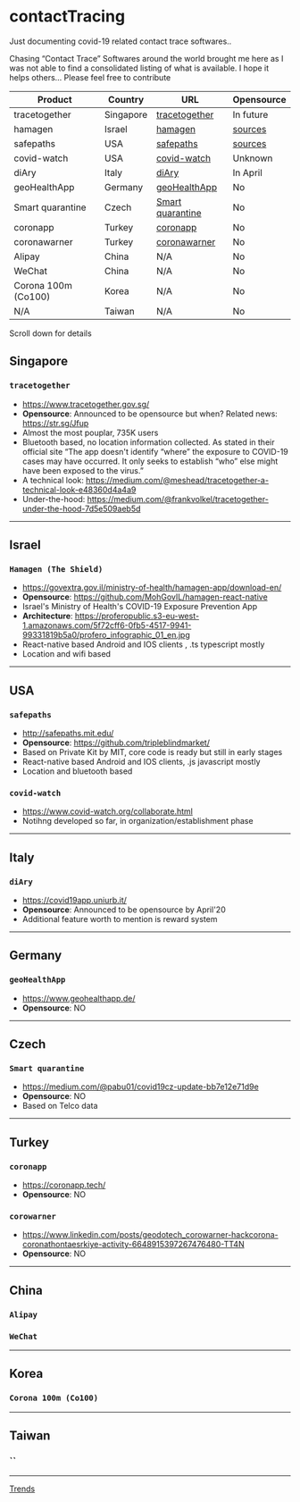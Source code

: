 # contactTracing
Just documenting covid-19 related contact trace softwares..

Chasing “Contact Trace” Softwares around the world brought me here as I was not able to find a consolidated listing of what is available. 
I hope it helps others… Please feel free to contribute

Product      | Country      | URL          | Opensource
------------ | -------------|--------------|-------------
tracetogether|Singapore     |[tracetogether](https://www.tracetogether.gov.sg/)|In future
hamagen|Israel     |[hamagen](https://govextra.gov.il/ministry-of-health/hamagen-app/download-en/)|[sources](https://govextra.gov.il/ministry-of-health/hamagen-app/download-en/)
safepaths|USA     |[safepaths](http://safepaths.mit.edu/)|[sources](https://github.com/tripleblindmarket/)
covid-watch|USA     |[covid-watch](https://www.covid-watch.org/collaborate.html)|Unknown
diAry|Italy     |[diAry](https://covid19app.uniurb.it/)|In April
geoHealthApp|Germany     |[geoHealthApp](https://www.geohealthapp.de/)|No
Smart quarantine|Czech     |[Smart quarantine](https://medium.com/@pabu01/covid19cz-update-bb7e12e71d9e)|No
coronapp |Turkey     |[coronapp](https://coronapp.tech/)|No
coronawarner |Turkey     |[coronawarner](https://www.linkedin.com/posts/geodotech_corowarner-hackcorona-coronathontaesrkiye-activity-6648915397267476480-TT4N)|No
Alipay |China     |N/A|No
WeChat |China     |N/A|No
Corona 100m (Co100) |Korea     |N/A|No
N/A |Taiwan     |N/A|No

Scroll down for details

## Singapore
### `tracetogether`

- <https://www.tracetogether.gov.sg/>
- **Opensource**: Announced to be opensource but when? Related news: https://str.sg/Jfup
- Almost the most pouplar, 735K users
- Bluetooth based, no location information collected. As stated in their official site “The app doesn't identify “where” the exposure to COVID-19 cases may have occurred. It only seeks to establish “who” else might have been exposed to the virus.”
- A technical look: https://medium.com/@meshead/tracetogether-a-technical-look-e48360d4a4a9
- Under-the-hood: https://medium.com/@frankvolkel/tracetogether-under-the-hood-7d5e509aeb5d
***

## Israel 
### `Hamagen (The Shield)`

- https://govextra.gov.il/ministry-of-health/hamagen-app/download-en/
- **Opensource**: https://github.com/MohGovIL/hamagen-react-native
- Israel's Ministry of Health's COVID-19 Exposure Prevention App 
- **Architecture**: https://proferopublic.s3-eu-west-1.amazonaws.com/5f72cff6-0fb5-4517-9941-99331819b5a0/profero_infographic_01_en.jpg
- React-native based Android and IOS clients , .ts typescript mostly
- Location and wifi based
***


## USA
### `safepaths`

- http://safepaths.mit.edu/ 
- **Opensource**: https://github.com/tripleblindmarket/
- Based on Private Kit by MIT, core code is ready but still in early stages
- React-native based Android and IOS clients, .js javascript mostly
- Location and bluetooth based

### `covid-watch`

- https://www.covid-watch.org/collaborate.html
- Notihng developed so far, in organization/establishment phase
***



## Italy 
### `diAry`

- https://covid19app.uniurb.it/
- **Opensource**: Announced to be opensource by April'20
- Additional feature worth to mention is reward system
***


## Germany 
### `geoHealthApp`
- https://www.geohealthapp.de/
- **Opensource**: NO
***


## Czech
### `Smart quarantine`
- https://medium.com/@pabu01/covid19cz-update-bb7e12e71d9e
- **Opensource**: NO
- Based on Telco data
***

## Turkey
### `coronapp`
- https://coronapp.tech/
- **Opensource**: NO

### `corowarner`
- https://www.linkedin.com/posts/geodotech_corowarner-hackcorona-coronathontaesrkiye-activity-6648915397267476480-TT4N
- **Opensource**: NO
***



## China
### `Alipay` 
### `WeChat`
***

## Korea
### `Corona 100m (Co100)` 
***

## Taiwan
### ``
***
[Trends](https://devrimdemiroz.github.io/contactTracing/trends.html)

<div >
    <script type="text/javascript" src="https://ssl.gstatic.com/trends_nrtr/2152_RC02/embed_loader.js"></script> <script type="text/javascript"> trends.embed.renderExploreWidget("TIMESERIES", {"comparisonItem":[{"keyword":"geoHealthApp","geo":"","time":"now 7-d"},{"keyword":"tracetogether","geo":"","time":"now 7-d"},{"keyword":"hamagen","geo":"","time":"now 7-d"},{"keyword":"diAry app","geo":"","time":"now 7-d"},{"keyword":"safepaths","geo":"","time":"now 7-d"}],"category":0,"property":""}, {"exploreQuery":"date=now%207-d&q=geoHealthApp,tracetogether,hamagen,diAry%20app,safepaths","guestPath":"https://trends.google.com:443/trends/embed/"}); </script>
</div>

